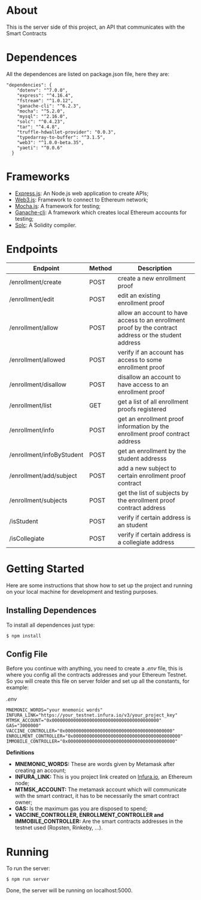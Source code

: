 # About

This is the server side of this project, an API that communicates with the Smart Contracts

# Dependences

All the dependences are listed on package.json file, here they are:

```
"dependencies": {
    "dotenv": "^7.0.0",
    "express": "^4.16.4",
    "fstream": "^1.0.12",
    "ganache-cli": "^6.2.3",
    "mocha": "^5.2.0",
    "mysql": "^2.16.0",
    "solc": "^0.4.23",
    "tar": "^4.4.8",
    "truffle-hdwallet-provider": "0.0.3",
    "typedarray-to-buffer": "^3.1.5",
    "web3": "^1.0.0-beta.35",
    "yaeti": "^0.0.6"
  }
```

# Frameworks

- [Express.js](https://expressjs.com/): An Node.js web application to create APIs;
- [Web3.js](https://web3js.readthedocs.io/en/1.0/web3-eth-contract.html): Framework to connect to Ethereum network;
- [Mocha.js](https://mochajs.org/): A framework for testing;
- [Ganache-cli](https://github.com/trufflesuite/ganache-cli/blob/master/README.md): A framework which creates local Ethereum accounts for testing;
- [Solc](https://www.npmjs.com/package/solc): A Solidity compiler.

# Endpoints

| Endpoint                  | Method | Description                                                                                           |
| ------------------------- | ------ | ----------------------------------------------------------------------------------------------------- |
| /enrollment/create        | POST   | create a new enrollment proof                                                                         |
| /enrollment/edit          | POST   | edit an existing enrollment proof                                                                     |
| /enrollment/allow         | POST   | allow an account to have access to an enrollment proof by the contract address or the student address |
| /enrollment/allowed       | POST   | verify if an account has access to some enrollment proof                                              |
| /enrollment/disallow      | POST   | disallow an account to have access to an enrollment proof                                             |
| /enrollment/list          | GET    | get a list of all enrollment proofs registered                                                        |
| /enrollment/info          | POST   | get an enrollment proof information by the enrollment proof contract address                          |
| /enrollment/infoByStudent | POST   | get an enrollment by the student addresss                                                             |
| /enrollment/add/subject   | POST   | add a new subject to certain enrollment proof contract                                                |
| /enrollment/subjects      | POST   | get the list of subjects by the enrollment proof contract address                                     |
| /isStudent                | POST   | verify if certain address is an student                                                               |
| /isCollegiate             | POST   | verify if certain address is a collegiate address                                                     |

# Getting Started

Here are some instructions that show how to set up the project and running on your local machine for development and testing purposes.

## Installing Dependences

To install all dependences just type:

```
$ npm install
```

## Config File

Before you continue with anything, you need to create a _.env_ file, this is where you config all the contracts addresses and your Ethereum Testnet. So you will create this file on server folder and set up all the constants, for example:

_.env_

```
MNEMONIC_WORDS="your mnemonic words"
INFURA_LINK="https://your_testnet.infura.io/v3/your_project_key"
MTMSK_ACCOUNT="0x0000000000000000000000000000000000000000"
GAS="3000000"
VACCINE_CONTROLLER="0x0000000000000000000000000000000000000000"
ENROLLMENT_CONTROLLER="0x0000000000000000000000000000000000000000"
IMMOBILE_CONTROLLER="0x0000000000000000000000000000000000000000"
```

**Definitions**

- **MNEMONIC_WORDS:** These are words given by Metamask after creating an account;
- **INFURA_LINK:** This is you project link created on [Infura.io](https://infura.io/), an Ethereum node;
- **MTMSK_ACCOUNT:** The metamask account which will communicate with the smart contract, it has to be necessarily the smart contract owner;
- **GAS:** Is the maximum gas you are disposed to spend;
- **VACCINE_CONTROLLER, ENROLLMENT_CONTROLLER and IMMOBILE_CONTROLLER:** Are the smart contracts addresses in the testnet used (Ropsten, Rinkeby, ...).

# Running

To run the server:

```
$ npm run server
```

Done, the server will be running on localhost:5000.
